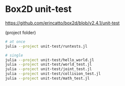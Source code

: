 # Box2D unit-test

https://github.com/erincatto/box2d/blob/v2.4.1/unit-test

(project folder)

```sh
# at once
julia --project unit-test/runtests.jl

# single
julia --project unit-test/hello_world.jl
julia --project unit-test/world_test.jl
julia --project unit-test/joint_test.jl
julia --project unit-test/collision_test.jl
julia --project unit-test/math_test.jl
```
